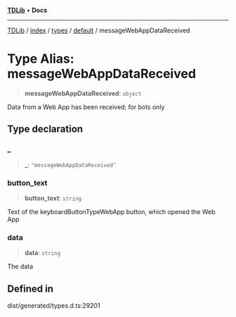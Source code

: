 [**TDLib**](../../../../../../README.md) • **Docs**

***

[TDLib](../../../../../../modules.md) / [index](../../../../../README.md) / [types](../../../README.md) / [default](../README.md) / messageWebAppDataReceived

# Type Alias: messageWebAppDataReceived

> **messageWebAppDataReceived**: `object`

Data from a Web App has been received; for bots only

## Type declaration

### \_

> **\_**: `"messageWebAppDataReceived"`

### button\_text

> **button\_text**: `string`

Text of the keyboardButtonTypeWebApp button, which opened the Web App

### data

> **data**: `string`

The data

## Defined in

dist/generated/types.d.ts:29201
